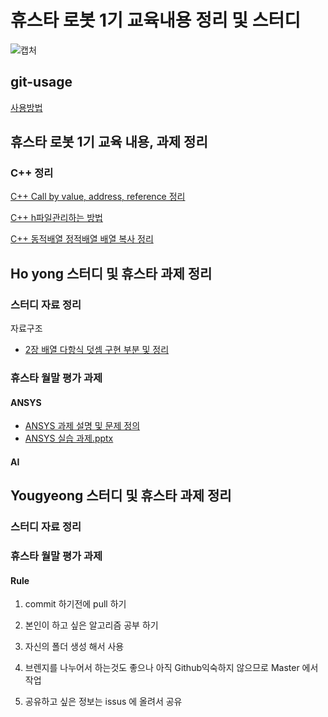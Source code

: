 # 휴스타 로봇 1기 교육내용 정리 및 스터디 

![캡처](https://user-images.githubusercontent.com/9815703/68393016-6776d600-01ae-11ea-92a4-02d38d5768d1.PNG)

## git-usage

[사용방법](https://github.com/HUST-Robot/Algorithm_miscellaneous-work/issues/1) 

## 휴스타 로봇 1기 교육 내용, 과제 정리
### C++ 정리
[C++ Call by value, address, reference 정리](https://github.com/HUST-Robot/Algorithm_miscellaneous-work/issues/2)

[C++ h파일관리하는 방법](https://github.com/HUST-Robot/Algorithm_miscellaneous-work/issues/6)

[C++ 동적배열 정적배열 배열 복사 정리](https://github.com/HUST-Robot/Algorithm_miscellaneous-work/issues/3)

## Ho yong 스터디 및 휴스타 과제 정리

### 스터디 자료 정리 
 자료구조 
 - [2장 배열 다항식 덧셈 구현 부분 및 정리](https://github.com/HUST-Robot/Algorithm_miscellaneous-work/tree/master/Ho%20yong/Data%20Structure/PolynomialAdd)

### 휴스타 월말 평가 과제
#### ANSYS 
 - [ANSYS 과제 설명 및 문제 정의](https://github.com/HUST-Robot/Algorithm_miscellaneous-work/blob/master/Ho%20yong/ANSYS/README.md)
 - [ANSYS 실습 과제.pptx](https://github.com/HUST-Robot/Algorithm_miscellaneous-work/raw/master/Ho%20yong/ANSYS/KHY_ANSYS%20%EC%8B%A4%EC%8A%B5%20%ED%95%B4%EC%84%9D%20%EA%B3%BC%EC%A0%9C.pptx)

#### AI 
 
## Yougyeong 스터디 및 휴스타 과제 정리
### 스터디 자료 정리 


### 휴스타 월말 평가 과제

#### Rule
1. commit 하기전에 pull 하기 

2. 본인이 하고 싶은 알고리즘 공부 하기

3. 자신의 폴더 생성 해서 사용 

4. 브렌지를 나누어서 하는것도 좋으나 아직 
   Github익숙하지 않으므로 Master 에서 작업

5. 공유하고 싶은 정보는 issus 에 올려서 공유

